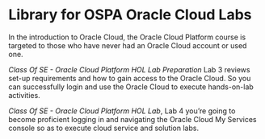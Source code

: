 # Library for OSPA Oracle Cloud Labs 
In the introduction to Oracle Cloud, the Oracle Cloud Platform course is targeted to those who have never had an Oracle Cloud account or used one.

*Class Of SE - Oracle Cloud Platform HOL Lab Preparation* Lab 3 reviews set-up requirements and how to gain access to the Oracle Cloud. So you can successfully login and use the Oracle Cloud to execute hands-on-lab activities.

*Class Of SE - Oracle Cloud Platform HOL Lab*, Lab 4 you’re going to become proficient logging in and navigating the Oracle Cloud My Services console so as to execute cloud service and solution labs.
